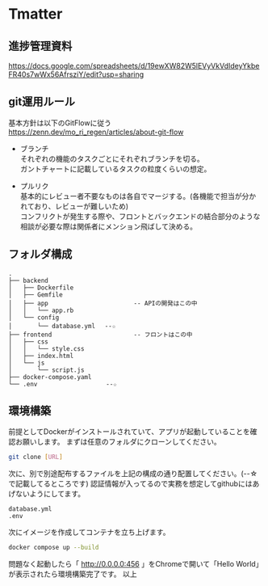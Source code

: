 # Tmatter

## 進捗管理資料
https://docs.google.com/spreadsheets/d/19ewXW82W5lEVyVkVdIdeyYkbeFR40s7wWx56AfrsziY/edit?usp=sharing

## git運用ルール
基本方針は以下のGitFlowに従う<br>
https://zenn.dev/mo_ri_regen/articles/about-git-flow

- ブランチ <br>
それぞれの機能のタスクごとにそれぞれブランチを切る。 <br>
ガントチャートに記載しているタスクの粒度くらいの想定。

- プルリク <br>
基本的にレビュー者不要なものは各自でマージする。(各機能で担当が分かれており、レビューが難しいため) <br>
コンフリクトが発生する際や、フロントとバックエンドの結合部分のような相談が必要な際は関係者にメンション飛ばして決める。

## フォルダ構成
```
.
├── backend
│   ├── Dockerfile
│   ├── Gemfile
│   ├── app　　　　                 -- APIの開発はこの中
│   │   └── app.rb
│   └── config
│       └── database.yml　 --☆
├── frontend　　　　                -- フロントはこの中
│   ├── css
│   │   └── style.css
│   ├── index.html
│   └── js
│       └── script.js
├── docker-compose.yaml
└── .env                   --☆
```

## 環境構築
前提としてDockerがインストールされていて、アプリが起動していることを確認お願いします。
まずは任意のフォルダにクローンしてください。
```bash
git clone [URL]
```
次に、別で別途配布するファイルを上記の構成の通り配置してください。(--☆で記載してるところです)
認証情報が入ってるので実務を想定してgithubにはあげないようにしてます。
```
database.yml
.env
```
次にイメージを作成してコンテナを立ち上げます。
```bash
docker compose up --build
```
問題なく起動したら「 http://0.0.0.0:456 」をChromeで開いて「Hello World」が表示されたら環境構築完了です。
以上
